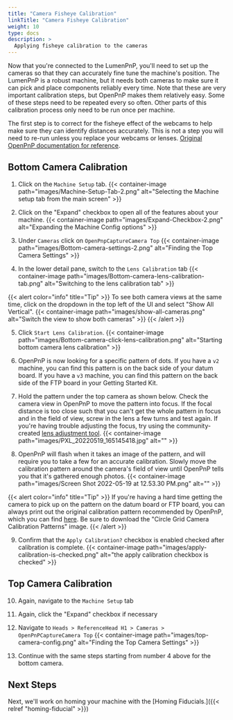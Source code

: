 ```yaml
---
title: "Camera Fisheye Calibration"
linkTitle: "Camera Fisheye Calibration"
weight: 10
type: docs
description: >
  Applying fisheye calibration to the cameras
---
```


Now that you're connected to the LumenPnP, you'll need to set up the cameras so that they can accurately fine tune the machine's position. The LumenPnP is a robust machine, but it needs both cameras to make sure it can pick and place components reliably every time. Note that these are very important calibration steps, but OpenPnP makes them relatively easy. Some of these steps need to be repeated every so often. Other parts of this calibration process only need to be run once per machine.

The first step is to correct for the fisheye effect of the webcams to help make sure they can identify distances accurately. This is not a step you will need to re-run unless you replace your webcams or lenses. [Original OpenPnP documentation for reference](https://github.com/openpnp/openpnp/wiki/Camera-Lens-Calibration).

## Bottom Camera Calibration

1. Click on the `Machine Setup` tab.
  {{< container-image path="images/Machine-Setup-Tab-2.png" alt="Selecting the Machine setup tab from the main screen" >}}

2. Click on the "Expand" checkbox to open all of the features about your machine.
  {{< container-image path="images/Expand-Checkbox-2.png" alt="Expanding the Machine Config options" >}}

3. Under `Cameras` click on `OpenPnpCaptureCamera Top`
  {{< container-image path="images/Bottom-camera-settings-2.png" alt="Finding the Top Camera Settings" >}}

4. In the lower detail pane, switch to the `Lens Calibration` tab
  {{< container-image path="images/Bottom-camera-lens-calibration-tab.png" alt="Switching to the lens calibration tab" >}}

{{< alert color="info" title="Tip" >}}
To see both camera views at the same time, click on the dropdown in the top left of the UI and select "Show All Vertical".
{{< container-image path="images/show-all-cameras.png" alt="Switch the view to show both cameras" >}}
{{< /alert >}}

5. Click `Start Lens Calibration`.
  {{< container-image path="images/Bottom-camera-click-lens-calibration.png" alt="Starting bottom camera lens calibration" >}}

6. OpenPnP is now looking for a specific pattern of dots. If you have a `v2` machine, you can find this pattern is on the back side of your datum board. If you have a `v3` machine, you can find this pattern on the back side of the FTP board in your Getting Started Kit.

7. Hold the pattern under the top camera as shown below. Check the camera view in OpenPnP to move the pattern into focus. If the focal distance is too close such that you can't get the whole pattern in focus and in the field of view, screw in the lens a few turns and test again. If you're having trouble adjusting the focus, try using the community-created [lens adjustment tool](https://www.printables.com/model/208453-lumen-pnp-lens-adjustment-tool).
  {{< container-image path="images/PXL_20220519_165145418.jpg" alt="" >}}

8. OpenPnP will flash when it takes an image of the pattern, and will require you to take a few for an accurate calibration. Slowly move the calibration pattern around the camera's field of view until OpenPnP tells you that it's gathered enough photos.
  {{< container-image path="images/Screen Shot 2022-05-19 at 12.53.30 PM.png" alt="" >}}

{{< alert color="info" title="Tip" >}}
If you're having a hard time getting the camera to pick up on the pattern on the datum board or FTP board, you can always print out the original calibration pattern recommended by OpenPnP, which you can find [here](https://nerian.com/support/calibration-patterns/). Be sure to download the "Circle Grid Camera Calibration Patterns" image.
{{< /alert >}}

9. Confirm that the `Apply Calibration?` checkbox is enabled checked after calibration is complete.
  {{< container-image path="images/apply-calibration-is-checked.png" alt="the apply calibration checkbox is checked" >}}

## Top Camera Calibration

10. Again, navigate to the `Machine Setup` tab
11. Again, click the "Expand" checkbox if necessary
12. Navigate to `Heads > ReferenceHead H1 > Cameras > OpenPnPCaptureCamera Top`
  {{< container-image path="images/top-camera-config.png" alt="Finding the Top Camera Settings" >}}

13. Continue with the same steps starting from number 4 above for the bottom camera.

## Next Steps

Next, we'll work on homing your machine with the [Homing Fiducials.]({{< relref "homing-fiducial" >}})
